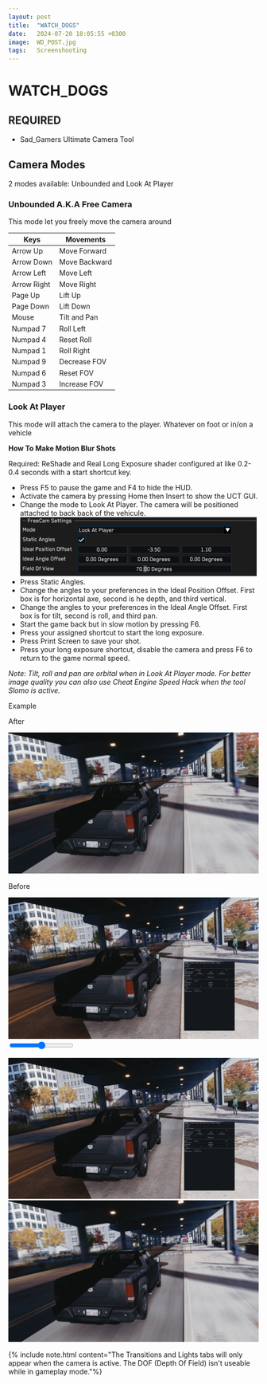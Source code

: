 ```yaml
---
layout: post
title:  "WATCH_DOGS"
date:   2024-07-20 18:05:55 +0300
image:  WD_POST.jpg
tags:   Screenshooting
---
```


# WATCH_DOGS

## REQUIRED
* Sad_Gamers Ultimate Camera Tool

## Camera Modes

2 modes available: Unbounded and Look At Player

### Unbounded A.K.A Free Camera

This mode let you freely move the camera around

| Keys  | Movements |
| -------- | ------- |
| Arrow Up  | Move Forward  |
| Arrow Down  | Move Backward  |
| Arrow Left  | Move Left  |
| Arrow Right  | Move Right  |
| Page Up  | Lift Up  |
| Page Down  | Lift Down |
| Mouse | Tilt and Pan  |
| Numpad 7 | Roll Left |
| Numpad 4 | Reset Roll |
| Numpad 1 | Roll Right |
| Numpad 9 | Decrease FOV |
| Numpad 6 | Reset FOV |
| Numpad 3 |Increase FOV |

### Look At Player

This mode will attach the camera to the player. Whatever on foot or in/on a vehicle

__How To Make Motion Blur Shots__

Required: ReShade and Real Long Exposure shader configured at like 0.2-0.4 seconds with a start shortcut key.

- Press F5 to pause the game and F4 to hide the HUD.
- Activate the camera by pressing Home then Insert to show the UCT GUI.
- Change the mode to Look At Player. The camera will be positioned attached to back back of the vehicule.
![image](/assets/images/UCT-00.png)  
- Press Static Angles.
- Change the angles to your preferences in the Ideal Position Offset.
  First box is for horizontal axe, second is he depth, and third vertical.
- Change the angles to your preferences in the Ideal Angle Offset.
  First box is for tilt, second is roll, and third pan.
- Start the game back but in slow motion by pressing F6.
- Press your assigned shortcut to start the long exposure. 
- Press Print Screen to save your shot.
- Press your long exposure shortcut, disable the camera and press F6 to return to the game normal speed.

*Note:* 
*Tilt, roll and pan are orbital when in Look At Player mode.*
*For better image quality you can also use Cheat Engine Speed Hack when the tool Slomo is active.*

Example
<div class="slider container" style="aspect-ratio: 16/9">
  <div class="slider__img slider__img-after">
    <p>After</p>
    <img src=".\assets\images\UCT-03.png" />
  </div>
  <div class="slider__img slider__img-before">
    <p>Before</p>
    <img src=".\assets\images\UCT-02.png" />
  </div>
  <input type="range" min="0" max="100" value="50" step="0.01" 
    id="slider" class="slider__input" 
    autocomplete="off" onwheel="this.blur()" 
  />
</div>

![image](/assets/images/UCT-02.png)
![image](/assets/images/UCT-03.png)


{% include note.html content="The Transitions and Lights tabs will only appear when the camera is active.
The DOF (Depth Of Field) isn't useable while in gameplay mode."%}
